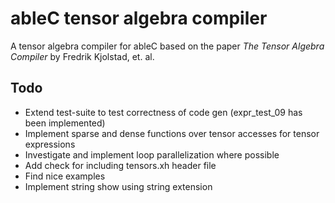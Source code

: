 # ableC tensor algebra compiler
A tensor algebra compiler for ableC based on the paper *The Tensor Algebra Compiler* by Fredrik Kjolstad, et. al.

## Todo
* Extend test-suite to test correctness of code gen (expr\_test\_09 has been implemented)
* Implement sparse and dense functions over tensor accesses for tensor expressions
* Investigate and implement loop parallelization where possible
* Add check for including tensors.xh header file
* Find nice examples
* Implement string show using string extension

